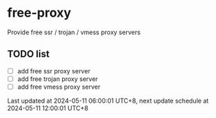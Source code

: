 
# free-proxy
Provide free ssr / trojan / vmess proxy servers


## TODO list
- [ ] add free ssr proxy server
- [ ] add free trojan proxy server
- [ ] add free vmess proxy server

Last updated at 2024-05-11 06:00:01 UTC+8, next update schedule at 2024-05-11 12:00:01 UTC+8

